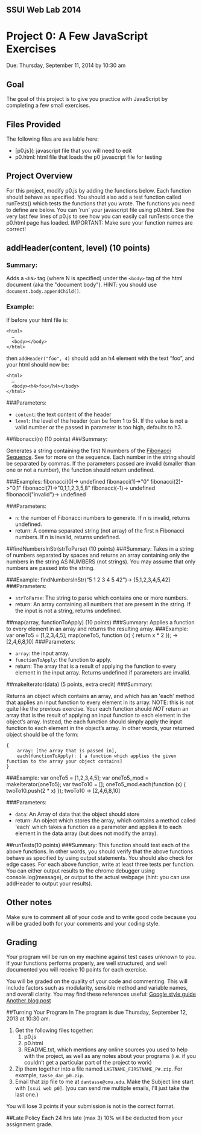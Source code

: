 <link href="../stylesheets/GitHub2.css" rel="stylesheet"></link>

## SSUI Web Lab 2014
# Project 0: A Few JavaScript Exercises
Due: Thursday, September 11, 2014 by 10:30 am

## Goal
The goal of this project is to give you practice with JavaScript by completing a few small exercises.

## Files Provided
The following files are available here:

- [p0.js](: javascript file that you will need to edit
- p0.html: html file that loads the p0 javascript file for testing 

## Project Overview
For this project, modify p0.js by adding the functions below. Each function should behave as specified. You should also add a test function called runTests() which tests the functions that you wrote. The functions you need to define are below. You can 'run' your javascript file using p0.html. See the very last few lines of p0.js to see how you can easily call runTests once the p0.html page has loaded. IMPORTANT: Make sure your function names are correct!

## addHeader(content, level) (10 points)
### Summary:
Adds a `<hN>` tag (where N is specified)  under the `<body>` tag of the html document (aka the "document body"). HINT: you should use `document.body.appendChild()`.

### Example: 
If before your html file is:

    <html>
      …
	  <body></body>
    </html>

then `addHeader("foo", 4)` should add an h4 element with the text “foo”, and your html should now be:

    <html>
      …
	  <body><h4>foo</h4></body>
    </html>


###Parameters:
- `content`: the text content of the header
- `level`: the level of the header (can be from 1 to 5). If the value is not a valid number or the passed in parameter is too high, defaults to h3.


##fibonacci(n)  (10 points)
###Summary:

Generates a string containing the first N numbers of the [Fibonacci Sequence](http://en.wikipedia.org/wiki/Fibonacci_sequence). See  for more on the sequence. Each number in the string should be separated by commas. If the parameters passed are invalid (smaller than one or not a number), the function should return undefined.

###Examples:
    fibonacci(0)-> undefined
    fibonacci(1)->"0"
    fibonacci(2)->"0,1"
    fibonacci(7)->"0,1,1,2,3,5,8"
    fibonacci(-1)-> undefined
    fibonacci("invalid")-> undefined

###Parameters: 
- `n`: the number of Fibonacci numbers to generate. If n is invalid, returns undefined.
- return: A comma separated string (not array) of the first n Fibonacci numbers. If n is invalid, returns undefined.

##findNumbersInStr(strToParse)  (10 points)
###Summary:
Takes in a string of numbers separated by spaces and returns an array containing only the numbers in the string AS NUMBERS (not strings). You may assume that only numbers are passed into the string.

###Example: 
    findNumbersInStr(“5 1 2 3 4 5 42")-> [5,1,2,3,4,5,42]
###Parameters: 
- `strToParse`: The string to parse which contains one or more numbers. 
- return: An array containing all numbers that are present in the string. If the input is not a string, returns undefined.

##map(array, functionToApply) (10 points)
###Summary:
Applies a function to every element in an array and returns the resulting array.
###Example: 
    var oneTo5 = [1,2,3,4,5];
    map(oneTo5, function (x) { return x * 2 }); -> [2,4,6,8,10]
###Parameters: 
- `array`: the input array. 
- `functionToApply`: the function to apply. 
- return: The array that is a result of applying the function to every element in the input array. Returns undefined if parameters are invalid.

##makeIterator(data)  (5 points, extra credit)
###Summary:

Returns an object which contains an array, and which has an 'each' method that applies an input function to every element in its array. NOTE: this is not quite like the previous exercise. Your each function should *NOT* return an array that is the result of applying an input function to each element in the object’s array. Instead, the each function should simply apply the input function to each element in the object’s array. In other words, your returned object should be of the form:
    
    {
	    array: [the array that is passed in],
	    each(functionToApply): [ a function which applies the given function to the array your object contains]
    }
###Example:
    var oneTo5 = [1,2,3,4,5];
    var oneTo5_mod = makeIterator(oneTo5);
    var twoTo10 = [];
    oneTo5_mod.each(function (x) { twoTo10.push(2 * x) });
    twoTo10 -> [2,4,6,8,10]

###Parameters: 
- `data`: An Array of data that the object should store 
- return: An object which stores the array, which contains a method called 'each' which takes a function as a parameter and applies it to each element in the data array (but does not modify the array).

##runTests(10 points)
###Summary:
This function should test each of the above functions. In other words, you should verify that the above functions behave as specified by using output statements. You should also check for edge cases. For each above function, write at least three tests per function. You can either output results to the chrome debugger using console.log(message), or output to the actual webpage (hint: you can use addHeader  to output your results).

## Other notes

Make sure to comment all of your code and to write good code because you will be graded both for your comments and your coding style.

## Grading
Your program will be run on my machine against test cases unknown to you. If your functions performs properly, are well structured, and well documented you will receive 10 points for each exercise. 

You will be graded on the quality of your code and commenting. This will include factors such as modularity, sensible method and variable names, and overall clarity. You may find these references useful: 
[Google style guide](http://google-styleguide.googlecode.com/svn/trunk/javascriptguide.xml)
[Another blog post](http://particletree.com/features/successful-strategies-for-commenting-code)

##Turning Your Program In
The program is due Thursday, September 12, 2013 at 10:30 am.

1. Get the following files together:
    1. p0.js
    2. p0.html
    3. README.txt, which mentions any online sources you used to help with the project, as well as any notes about your programs (i.e. if you couldn’t get a particular part of the project to work)
2. Zip them together into a file named `LASTNAME_FIRSTNAME_P#.zip`. For example, `tasse_dan_p0.zip`.
3. Email that zip file to me at `dantasse@cmu.edu`. Make the Subject line start with `[ssui web p0]`. (you can send me multiple emails, I'll just take the last one.)

You will lose 3 points if your submission is not in the correct format.

##Late Policy
Each 24 hrs late (max 3) 10% will be deducted from your assignment grade.
